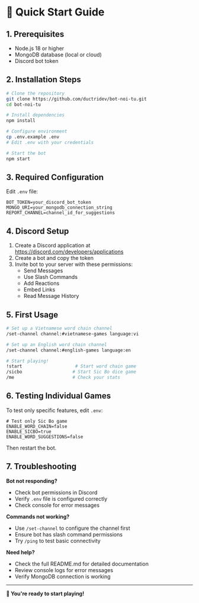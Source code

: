 # 🚀 Quick Start Guide

## 1. Prerequisites
- Node.js 18 or higher
- MongoDB database (local or cloud)
- Discord bot token

## 2. Installation Steps

```bash
# Clone the repository
git clone https://github.com/ductridev/bot-noi-tu.git
cd bot-noi-tu

# Install dependencies
npm install

# Configure environment
cp .env.example .env
# Edit .env with your credentials

# Start the bot
npm start
```

## 3. Required Configuration

Edit `.env` file:
```env
BOT_TOKEN=your_discord_bot_token
MONGO_URI=your_mongodb_connection_string
REPORT_CHANNEL=channel_id_for_suggestions
```

## 4. Discord Setup

1. Create a Discord application at https://discord.com/developers/applications
2. Create a bot and copy the token
3. Invite bot to your server with these permissions:
   - Send Messages
   - Use Slash Commands
   - Add Reactions
   - Embed Links
   - Read Message History

## 5. First Usage

```bash
# Set up a Vietnamese word chain channel
/set-channel channel:#vietnamese-games language:vi

# Set up an English word chain channel  
/set-channel channel:#english-games language:en

# Start playing!
!start                    # Start word chain game
/sicbo                   # Start Sic Bo dice game
/me                      # Check your stats
```

## 6. Testing Individual Games

To test only specific features, edit `.env`:

```env
# Test only Sic Bo game
ENABLE_WORD_CHAIN=false
ENABLE_SICBO=true
ENABLE_WORD_SUGGESTIONS=false
```

Then restart the bot.

## 7. Troubleshooting

**Bot not responding?**
- Check bot permissions in Discord
- Verify `.env` file is configured correctly
- Check console for error messages

**Commands not working?**
- Use `/set-channel` to configure the channel first
- Ensure bot has slash command permissions
- Try `/ping` to test basic connectivity

**Need help?**
- Check the full README.md for detailed documentation
- Review console logs for error messages
- Verify MongoDB connection is working

---

**🎉 You're ready to start playing!**
